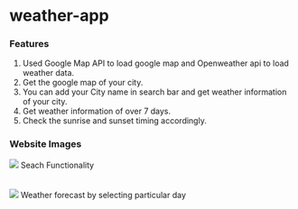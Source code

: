 # weather-app

<h3>Features</h3>
<ol>
  <li>Used Google Map API to load google map and Openweather api to load weather data.</li>
  <li>Get the google map of your city.</li>
  <li>You can add your City name in search bar and get weather information of your city.</li>
  <li>Get weather information of over 7 days.</li>
  <li>Check the sunrise and sunset timing accordingly.</li>
</ol>

<h3>Website Images</h3>
<img src="https://user-images.githubusercontent.com/60615344/169704171-8174b005-25ff-4392-9ce8-85f152fcaeb7.png"/>
Seach Functionality
<br/><br/><br/>
<img src="https://user-images.githubusercontent.com/60615344/169704214-1d1fcd7b-83be-4fde-a27a-318e355817c2.png"/>
Weather forecast by selecting particular day
